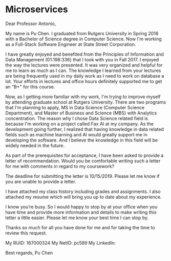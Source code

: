 # Microservices


Dear Professor Antonio,

My name is Pu Chen. I graduated from Rutgers University in Spring 2018 with a Bachelor of Science degree in Computer Science.
Now I'm working as a Full-Stack Software Engineer at State Street Corporation. 

I have greatly enjoyed and benefited from the Principles of Information and Data Management (01:198:336) that I took with you in Fall 2017. 
I enjoyed the way the lectures were presented. It was very organized and helpful for me to learn as much as I can. 
The knowledge I learned from your lectures are being frequently used in my daily work as I need to work on database a lot.
Your efforts in lectures and office hours definitely supported me to get an "B+" for this course.

Now, as I getting more familiar with my work, I'm trying to improve myself by attending graduate school at Rutgers University. 
There are two programs that I'm planning to apply, 
MS in Data Science (Computer Science Department), and Master of Business and Science (MBS) with Analytics concentration.
The reason why I chose Data Science related field is because I'm working on a project called Fax AI at my company. 
As the development going further, I realized that having knowledge in data related fields such as machine learning and AI would greatly support me in developing the software.
And I believe the knowledge in this field will be widely needed in the future.

As part of the prerequisites for acceptance, I have been asked to provide a letter of recommendation. 
Would you be comfortable writing such a letter for me with comments in regard to my coursework?

The deadline for submitting the letter is 10/15/2019. Please let me know if you are unable to provide a letter.

I have attached my class history including grades and assignments. 
I also attached my resume which will bring you up to date about my experience.

I know you’re busy. 
So I would happy to stop by at your office when you have time and provide more information and details to make writing this letter a little easier.
Please let me know your best time I can stop by.

Thanks so much for all you have done for me and for taking the time to review this request.

My RUID: 167000324
My NetID: pc589
My LinkedIn: 

Best regards,
Pu Chen
